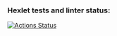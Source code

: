 ### Hexlet tests and linter status:
[![Actions Status](https://github.com/ievgeniysv/js-algorithms-project-lvl1/workflows/hexlet-check/badge.svg)](https://github.com/ievgeniysv/js-algorithms-project-lvl1/actions)